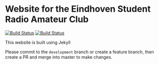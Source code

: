 # Website for the Eindhoven Student Radio Amateur Club

[![Build Status](https://travis-ci.org/esrac/esrac.github.io.svg?branch=master)](https://travis-ci.org/esrac/esrac.github.io) [![Build Status](https://travis-ci.org/esrac/esrac.github.io.svg?branch=development)](https://travis-ci.org/esrac/esrac.github.io)

This website is built using Jekyll

Please commit to the ```development``` branch or create a feature branch, then create a PR and merge into master to make changes.

